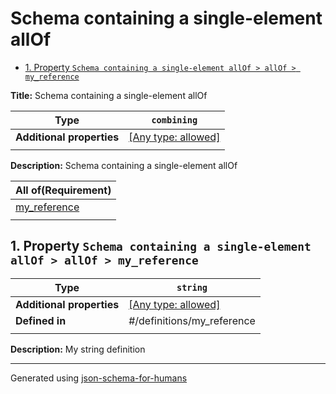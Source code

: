 # Schema containing a single-element allOf

- [1. Property `Schema containing a single-element allOf > allOf > my_reference`](#allOf_i0)

**Title:** Schema containing a single-element allOf

| Type                      | `combining`                                                               |
| ------------------------- | ------------------------------------------------------------------------- |
| **Additional properties** | [[Any type: allowed]](# "Additional Properties of any type are allowed.") |
|                           |                                                                           |

**Description:** Schema containing a single-element allOf

| All of(Requirement)       |
| ------------------------- |
| [my_reference](#allOf_i0) |
|                           |

## <a name="allOf_i0"></a>1. Property `Schema containing a single-element allOf > allOf > my_reference`

| Type                      | `string`                                                                  |
| ------------------------- | ------------------------------------------------------------------------- |
| **Additional properties** | [[Any type: allowed]](# "Additional Properties of any type are allowed.") |
| **Defined in**            | #/definitions/my_reference                                                |
|                           |                                                                           |

**Description:** My string definition

----------------------------------------------------------------------------------------------------------------------------
Generated using [json-schema-for-humans](https://github.com/coveooss/json-schema-for-humans)